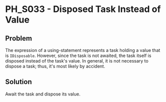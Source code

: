 # PH_S033 - Disposed Task Instead of Value

## Problem

The expression of a using-statement represents a task holding a value that is `IDisposable`. However, since the task is not awaited, the task itself is disposed instead of the task's value. In general, it is not necessary to dispose a task; thus, it's most likely by accident.

## Solution

Await the task and dispose its value.
